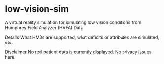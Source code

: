 # low-vision-sim
A virtual reality simulation for simulating low vision conditions from Humphrey Field Analyzer (HVFA) Data 

Details 
What HMDs are supported, what deficits or attributes are simulated, etc.

Disclaimer
No real patient data is currently displayed. No privacy issues here.
